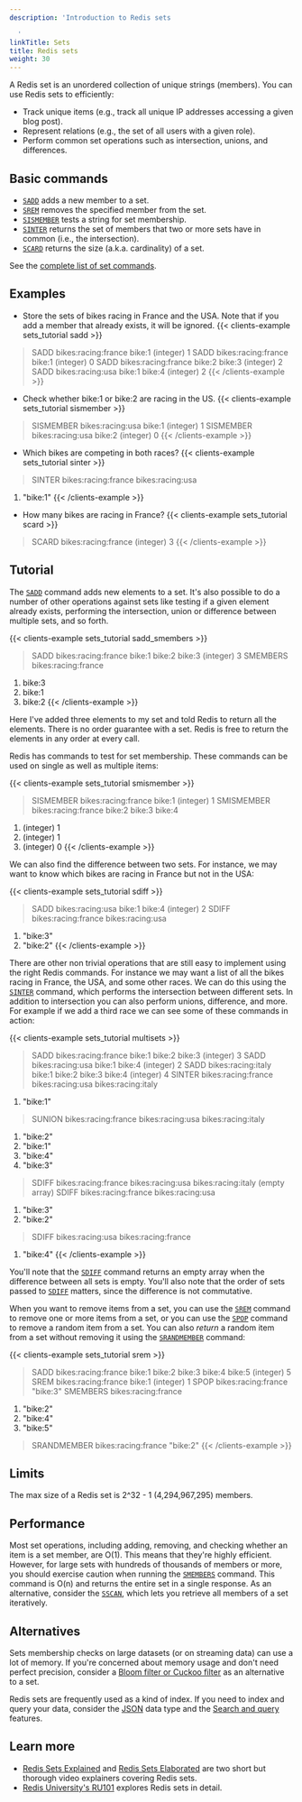 ```yaml
---
description: 'Introduction to Redis sets

  '
linkTitle: Sets
title: Redis sets
weight: 30
---
```


A Redis set is an unordered collection of unique strings (members).
You can use Redis sets to efficiently:

* Track unique items (e.g., track all unique IP addresses accessing a given blog post).
* Represent relations (e.g., the set of all users with a given role).
* Perform common set operations such as intersection, unions, and differences.

## Basic commands

* [`SADD`](/commands/sadd) adds a new member to a set.
* [`SREM`](/commands/srem) removes the specified member from the set.
* [`SISMEMBER`](/commands/sismember) tests a string for set membership.
* [`SINTER`](/commands/sinter) returns the set of members that two or more sets have in common (i.e., the intersection).
* [`SCARD`](/commands/scard) returns the size (a.k.a. cardinality) of a set.

See the [complete list of set commands](https://redis.io/commands/?group=set).

## Examples

* Store the sets of bikes racing in France and the USA. Note that 
if you add a member that already exists, it will be ignored. 
{{< clients-example sets_tutorial sadd >}}
> SADD bikes:racing:france bike:1
(integer) 1
> SADD bikes:racing:france bike:1
(integer) 0
> SADD bikes:racing:france bike:2 bike:3
(integer) 2
> SADD bikes:racing:usa bike:1 bike:4
(integer) 2
{{< /clients-example >}}

* Check whether bike:1 or bike:2 are racing in the US.
{{< clients-example sets_tutorial sismember >}}
> SISMEMBER bikes:racing:usa bike:1
(integer) 1
> SISMEMBER bikes:racing:usa bike:2
(integer) 0
{{< /clients-example >}}

* Which bikes are competing in both races?
{{< clients-example sets_tutorial sinter >}}
> SINTER bikes:racing:france bikes:racing:usa
1) "bike:1"
{{< /clients-example >}}

* How many bikes are racing in France?
{{< clients-example sets_tutorial scard >}}
> SCARD bikes:racing:france
(integer) 3
{{< /clients-example >}}
## Tutorial

The [`SADD`](/commands/sadd) command adds new elements to a set. It's also possible
to do a number of other operations against sets like testing if a given element
already exists, performing the intersection, union or difference between
multiple sets, and so forth.

{{< clients-example sets_tutorial sadd_smembers >}}
> SADD bikes:racing:france bike:1 bike:2 bike:3
(integer) 3
> SMEMBERS bikes:racing:france
1) bike:3
2) bike:1
3) bike:2
{{< /clients-example >}}

Here I've added three elements to my set and told Redis to return all the
elements. There is no order guarantee with a set. Redis is free to return the
elements in any order at every call.

Redis has commands to test for set membership. These commands can be used on single as well as multiple items:

{{< clients-example sets_tutorial smismember >}}
> SISMEMBER bikes:racing:france bike:1
(integer) 1
> SMISMEMBER bikes:racing:france bike:2 bike:3 bike:4
1) (integer) 1
2) (integer) 1
3) (integer) 0
{{< /clients-example >}}

We can also find the difference between two sets. For instance, we may want
to know which bikes are racing in France but not in the USA:

{{< clients-example sets_tutorial sdiff >}}
> SADD bikes:racing:usa bike:1 bike:4
(integer) 2
> SDIFF bikes:racing:france bikes:racing:usa
1) "bike:3"
2) "bike:2"
{{< /clients-example >}}

There are other non trivial operations that are still easy to implement
using the right Redis commands. For instance we may want a list of all the
bikes racing in France, the USA, and some other races. We can do this using
the [`SINTER`](/commands/sinter) command, which performs the intersection between different
sets. In addition to intersection you can also perform
unions, difference, and more. For example 
if we add a third race we can see some of these commands in action:

{{< clients-example sets_tutorial multisets >}}
> SADD bikes:racing:france bike:1 bike:2 bike:3
(integer) 3
> SADD bikes:racing:usa bike:1 bike:4
(integer) 2
> SADD bikes:racing:italy bike:1 bike:2 bike:3 bike:4
(integer) 4
> SINTER bikes:racing:france bikes:racing:usa bikes:racing:italy
1) "bike:1"
> SUNION bikes:racing:france bikes:racing:usa bikes:racing:italy
1) "bike:2"
2) "bike:1"
3) "bike:4"
4) "bike:3"
> SDIFF bikes:racing:france bikes:racing:usa bikes:racing:italy
(empty array)
> SDIFF bikes:racing:france bikes:racing:usa
1) "bike:3"
2) "bike:2"
> SDIFF bikes:racing:usa bikes:racing:france
1) "bike:4"
{{< /clients-example >}}

You'll note that the [`SDIFF`](/commands/sdiff) command returns an empty array when the
difference between all sets is empty. You'll also note that the order of sets
passed to [`SDIFF`](/commands/sdiff) matters, since the difference is not commutative.

When you want to remove items from a set, you can use the [`SREM`](/commands/srem) command to
remove one or more items from a set, or you can use the [`SPOP`](/commands/spop) command to
remove a random item from a set. You can also _return_ a random item from a
set without removing it using the [`SRANDMEMBER`](/commands/srandmember) command:

{{< clients-example sets_tutorial srem >}}
> SADD bikes:racing:france bike:1 bike:2 bike:3 bike:4 bike:5
(integer) 5
> SREM bikes:racing:france bike:1
(integer) 1
> SPOP bikes:racing:france
"bike:3"
> SMEMBERS bikes:racing:france
1) "bike:2"
2) "bike:4"
3) "bike:5"
> SRANDMEMBER bikes:racing:france
"bike:2"
{{< /clients-example >}}

## Limits

The max size of a Redis set is 2^32 - 1 (4,294,967,295) members.

## Performance

Most set operations, including adding, removing, and checking whether an item is a set member, are O(1).
This means that they're highly efficient.
However, for large sets with hundreds of thousands of members or more, you should exercise caution when running the [`SMEMBERS`](/commands/smembers) command.
This command is O(n) and returns the entire set in a single response. 
As an alternative, consider the [`SSCAN`](/commands/sscan), which lets you retrieve all members of a set iteratively.

## Alternatives

Sets membership checks on large datasets (or on streaming data) can use a lot of memory.
If you're concerned about memory usage and don't need perfect precision, consider a [Bloom filter or Cuckoo filter](/docs/stack/bloom) as an alternative to a set.

Redis sets are frequently used as a kind of index.
If you need to index and query your data, consider the [JSON](/docs/stack/json) data type and the [Search and query](/docs/stack/search) features.

## Learn more

* [Redis Sets Explained](https://www.youtube.com/watch?v=PKdCppSNTGQ) and [Redis Sets Elaborated](https://www.youtube.com/watch?v=aRw5ME_5kMY) are two short but thorough video explainers covering Redis sets.
* [Redis University's RU101](https://university.redis.com/courses/ru101/) explores Redis sets in detail.

